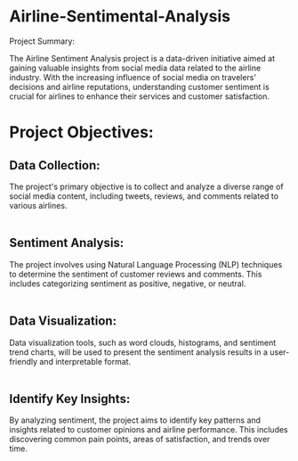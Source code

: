# Airline-Sentimental-Analysis

Project Summary: </br>

The Airline Sentiment Analysis project is a data-driven initiative aimed at gaining valuable insights from social media data related to the airline industry. With the increasing influence of social media on travelers' decisions and airline reputations, understanding customer sentiment is crucial for airlines to enhance their services and customer satisfaction.

# Project Objectives:

## Data Collection:
The project's primary objective is to collect and analyze a diverse range of social media content, including tweets, reviews, and comments related to various airlines. </br>
</br>
## Sentiment Analysis: 
The project involves using Natural Language Processing (NLP) techniques to determine the sentiment of customer reviews and comments. This includes categorizing sentiment as positive, negative, or neutral. </br>
</br>
## Data Visualization:
Data visualization tools, such as word clouds, histograms, and sentiment trend charts, will be used to present the sentiment analysis results in a user-friendly and interpretable format.</br>
</br>
## Identify Key Insights:
By analyzing sentiment, the project aims to identify key patterns and insights related to customer opinions and airline performance. This includes discovering common pain points, areas of satisfaction, and trends over time. </br>
